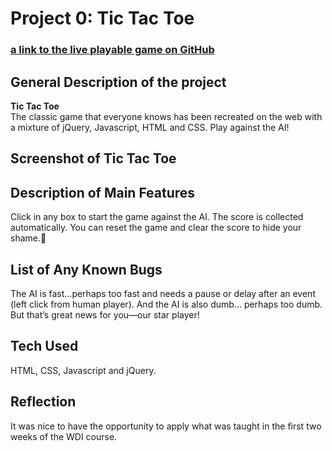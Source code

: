 
# Project 0: Tic Tac Toe

### [a link to the live playable game on GitHub](https://mikamcc.github.io/tic-tac-toe/)
## General Description of the project
  **Tic Tac Toe**<br>
  The classic game that everyone knows has been recreated on the web with a mixture of jQuery, Javascript, HTML and CSS. Play against the   AI!
## Screenshot of Tic Tac Toe

## Description of Main Features
  Click in any box to start the game against the AI. The score is collected automatically. You can reset the game and clear the score to     hide your shame.:see_no_evil:
## List of Any Known Bugs
  The AI is fast…perhaps too fast and needs a pause or delay after an event (left click from human player). And the AI is also dumb…         perhaps too dumb. But that’s great news for you—our star player!

## Tech Used
  HTML, CSS, Javascript and jQuery.

## Reflection
  It was nice to have the opportunity to apply what was taught in the first two weeks of the WDI course.
